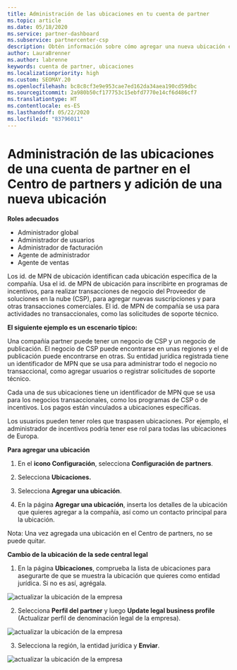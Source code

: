 ```yaml
---
title: Administración de las ubicaciones en tu cuenta de partner
ms.topic: article
ms.date: 05/18/2020
ms.service: partner-dashboard
ms.subservice: partnercenter-csp
description: Obtén información sobre cómo agregar una nueva ubicación en el Centro de partners, y cómo se usa el id. de MPN de ubicación en programas de incentivos, negocios de CSP, suscripciones y otras transacciones.
author: LauraBrenner
ms.author: labrenne
keywords: cuenta de partner, ubicaciones
ms.localizationpriority: high
ms.custom: SEOMAY.20
ms.openlocfilehash: bc8c8cf3e9e953cae7ed162da34aea190cd59dbc
ms.sourcegitcommit: 2a980b50cf177753c15ebfd7770e14cf6d486cf7
ms.translationtype: HT
ms.contentlocale: es-ES
ms.lasthandoff: 05/22/2020
ms.locfileid: "83796011"
---
```

# <a name="manage-your-partner-account-locations-in-partner-center-and-how-to-add-a-new-location"></a>Administración de las ubicaciones de una cuenta de partner en el Centro de partners y adición de una nueva ubicación

**Roles adecuados**
- Administrador global
- Administrador de usuarios
- Administrador de facturación
- Agente de administrador
- Agente de ventas

Los id. de MPN de ubicación identifican cada ubicación específica de la compañía. Usa el id. de MPN de ubicación para inscribirte en programas de incentivos, para realizar transacciones de negocio del Proveedor de soluciones en la nube (CSP), para agregar nuevas suscripciones y para otras transacciones comerciales. El id. de MPN de compañía se usa para actividades no transaccionales, como las solicitudes de soporte técnico.

**El siguiente ejemplo es un escenario típico:**

Una compañía partner puede tener un negocio de CSP y un negocio de publicación. El negocio de CSP puede encontrarse en unas regiones y el de publicación puede encontrarse en otras. Su entidad jurídica registrada tiene un identificador de MPN que se usa para administrar todo el negocio no transaccional, como agregar usuarios o registrar solicitudes de soporte técnico.

Cada una de sus ubicaciones tiene un identificador de MPN que se usa para los negocios transaccionales, como los programas de CSP o de incentivos. Los pagos están vinculados a ubicaciones específicas.

Los usuarios pueden tener roles que traspasen ubicaciones. Por ejemplo, el administrador de incentivos podría tener ese rol para todas las ubicaciones de Europa.

**Para agregar una ubicación**

1. En el **icono Configuración**, selecciona **Configuración de partners**. 

2. Selecciona **Ubicaciones.**

3. Selecciona **Agregar una ubicación**.  

4. En la página **Agregar una ubicación**, inserta los detalles de la ubicación que quieres agregar a la compañía, así como un contacto principal para la ubicación.

Nota: Una vez agregada una ubicación en el Centro de partners, no se puede quitar.

**Cambio de la ubicación de la sede central legal**

1. En la página **Ubicaciones**, comprueba la lista de ubicaciones para asegurarte de que se muestra la ubicación que quieres como entidad jurídica. Si no es así, agrégala.

![actualizar la ubicación de la empresa](images/updatepartnerprofile2.png)

2. Selecciona **Perfil del partner** y luego **Update legal business profile** (Actualizar perfil de denominación legal de la empresa).

![actualizar la ubicación de la empresa](images/updatepartnerprofile1.png)

3. Selecciona la región, la entidad jurídica y **Enviar**.

![actualizar la ubicación de la empresa](images/updatepartnerprofile3.png)

